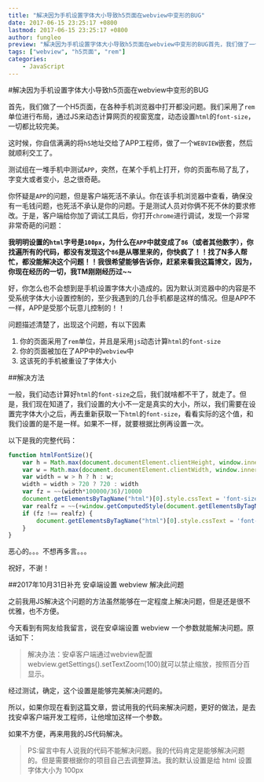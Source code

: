 ```yaml
---
title: "解决因为手机设置字体大小导致h5页面在webview中变形的BUG"
date: 2017-06-15 23:25:17 +0800
lastmod: 2017-06-15 23:25:17 +0800
author: fungleo
preview: "解决因为手机设置字体大小导致h5页面在webview中变形的BUG首先，我们做了一个H5页面，在各种手机浏览器中打开都没问题。我们采用了rem单位进行布局，通过JS来动态计算网页的视窗宽度，动态设置html的font-size，一切都比较完美。这时候，你自信满满的将h5地址交给了APP工程师，做了一个WEBVIEW嵌套，然后就顺利交工了。测试组在一堆手机中测试APP，突然，在某个手机上打开，你的页面"
tags: ["webview", "h5页面", "rem"]
categories:
    - JavaScript
---
```


#解决因为手机设置字体大小导致h5页面在webview中变形的BUG

首先，我们做了一个H5页面，在各种手机浏览器中打开都没问题。我们采用了`rem`单位进行布局，通过JS来动态计算网页的视窗宽度，动态设置`html`的`font-size`，一切都比较完美。

这时候，你自信满满的将`h5`地址交给了APP工程师，做了一个`WEBVIEW`嵌套，然后就顺利交工了。

测试组在一堆手机中测试`APP`，突然，在某个手机上打开，你的页面布局了乱了，字变大或者变小，总之很奇葩。

你怀疑是`APP`的问题，但是客户端死活不承认。你在该手机浏览器中查看，确保没有一毛钱问题，也死活不承认是你的问题。于是测试人员对你俩不死不休的要求修改。于是，客户端给你加了调试工具后，你打开`chrome`进行调试，发现一个非常非常奇葩的问题：

**我明明设置的`html`字号是`100px`，为什么在`APP`中就变成了`86`（或者其他数字），你找遍所有的代码，都没有发现这个`86`是从哪里来的，你快疯了！！找了N多人帮忙，都没能解决这个问题！！我很希望能够告诉你，赶紧来看我这篇博文，因为，你现在经历的一切，我TM刚刚经历过~~**

好，你怎么也不会想到是手机设置字体大小造成的。因为默认浏览器中的内容是不受系统字体大小设置控制的，至少我遇到的几台手机都是这样的情况。但是APP不一样，APP是受那个玩意儿控制的！！

问题描述清楚了，出现这个问题，有以下因素

1. 你的页面采用了`rem`单位，并且是采用`js`动态计算`html`的`font-size`
2. 你的页面被加在了APP中的`webview`中
3. 这该死的手机被重设了字体大小

##解决方法

一般，我们动态计算好`html`的`font-size`之后，我们就啥都不干了，就走了。但是，我们现在知道了，我们设置的大小不一定是真实的大小，所以，我们需要在设置完字体大小之后，再去重新获取一下`html`的`font-size`，看看实际的这个值，和我们设置的是不是一样。如果不一样，就要根据比例再设置一次。

以下是我的完整代码：

```js
function htmlFontSize(){
	var h = Math.max(document.documentElement.clientHeight, window.innerHeight || 0);
	var w = Math.max(document.documentElement.clientWidth, window.innerWidth || 0);
	var width = w > h ? h : w;
	width = width > 720 ? 720 : width
	var fz = ~~(width*100000/36)/10000
	document.getElementsByTagName("html")[0].style.cssText = 'font-size: ' + fz +"px";
	var realfz = ~~(+window.getComputedStyle(document.getElementsByTagName("html")[0]).fontSize.replace('px','')*10000)/10000
	if (fz !== realfz) {
		document.getElementsByTagName("html")[0].style.cssText = 'font-size: ' + fz * (fz / realfz) +"px";
	}
}
```

恶心的。。。不想再多言。。。

祝好，不谢！

##2017年10月31日补充 安卓端设置 webview 解决此问题

之前我用JS解决这个问题的方法虽然能够在一定程度上解决问题，但是还是很不优雅，也不方便。

今天看到有网友给我留言，说在安卓端设置 webview 一个参数就能解决问题。原话如下：

> 解决办法：安卓客户端通过webview配置webview.getSettings().setTextZoom(100)就可以禁止缩放，按照百分百显示。

经过测试，确定，这个设置是能够完美解决问题的。

所以，如果你现在看到这篇文章，尝试用我的代码来解决问题，更好的做法，是去找安卓客户端开发工程师，让他增加这样一个参数。

如果不方便，再来用我的JS代码解决。

> PS:留言中有人说我的代码不能解决问题。我的代码肯定是能够解决问题的。但是需要根据你的项目自己去调整算法。我的默认设置是给 html 设置字体大小为  100px 
